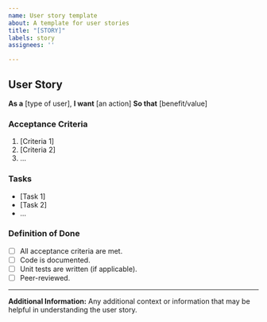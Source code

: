 ```yaml
---
name: User story template
about: A template for user stories
title: "[STORY]"
labels: story
assignees: ''

---
```


## User Story

**As a** [type of user],
**I want** [an action]
**So that** [benefit/value]

### Acceptance Criteria

1. [Criteria 1]
2. [Criteria 2]
3. ...

### Tasks

- [Task 1]
- [Task 2]
- ...

### Definition of Done

- [ ] All acceptance criteria are met.
- [ ] Code is documented.
- [ ] Unit tests are written (if applicable).
- [ ] Peer-reviewed.

---

**Additional Information:**
Any additional context or information that may be helpful in understanding the user story.
